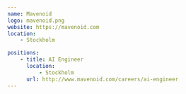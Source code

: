 ```yaml
---
name: Mavenoid
logo: mavenoid.png
website: https://mavenoid.com
location: 
    - Stockholm

positions:
    - title: AI Engineer
      location:
          - Stockholm
      url: http://www.mavenoid.com/careers/ai-engineer
---
```

